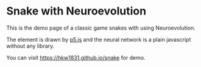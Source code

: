 # Snake with Neuroevolution

This is the demo page of a classic game snakes with using Neuroevolution.

The element is drawn by [p5.js](https://p5js.org) and the neural network is a plain javascript without any library.

You can visit https://hkw1831.github.io/snake for demo.
